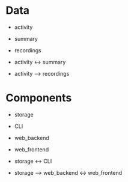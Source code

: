 # Data

- activity
- summary
- recordings

- activity <-> summary
- activity --> recordings

# Components

- storage
- CLI
- web_backend
- web_frontend

- storage <-> CLI
- storage --> web_backend <-> web_frontend
